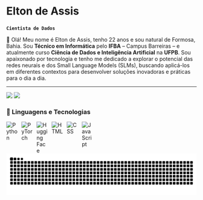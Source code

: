 # Elton de Assis

**`Cientista de Dados`**

👋 Olá! Meu nome é Elton de Assis, tenho 22 anos e sou natural de Formosa, Bahia. Sou **Técnico em Informática** pelo **IFBA** – Campus Barreiras – e atualmente curso **Ciência de Dados e Inteligência Artificial** na **UFPB**. Sou apaixonado por tecnologia e tenho me dedicado a explorar o potencial das redes neurais e dos Small Language Models (SLMs), buscando aplicá-los em diferentes contextos para desenvolver soluções inovadoras e práticas para o dia a dia.

---

<div> 
  <a href = "mailto:eltonassisguedesoten@outlook.com.br"><img src="https://img.shields.io/badge/Outlook-0078D4?style=for-the-badge&logo=microsoft-outlook&logoColor=white" target="_blank"></a>
  <a href="https://www.linkedin.com/in/elton-de-assis-guedes-neto-17170a261/" target="_blank"><img src="https://img.shields.io/badge/-LinkedIn-%230077B5?style=for-the-badge&logo=linkedin&logoColor=white" target="_blank"></a> 
  
</div>

### 🤖 Linguagens e Tecnologias
<img 
    align="left" 
    alt="Python" 
    title="Python"
    width="30px" 
    style="padding-right: 10px;" 
    src="https://cdn.jsdelivr.net/gh/devicons/devicon@latest/icons/python/python-original.svg" 
/>
<img 
    align="left" 
    alt="PyTorch" 
    title="PyTorch"
    width="30px" 
    style="padding-right: 10px;" 
    src="https://cdn.jsdelivr.net/gh/devicons/devicon@latest/icons/pytorch/pytorch-original.svg" 
/>
<img 
    align="left" 
    alt="Hugging Face" 
    title="Hugging Face"
    width="30px" 
    style="padding-right: 10px;" 
    src="https://huggingface.co/front/assets/huggingface_logo-noborder.svg" 
/>

<img 
    align="left" 
    alt="HTML"
    title="HTML" 
    width="30px" 
    style="padding-right: 10px;" 
    src="https://cdn.jsdelivr.net/gh/devicons/devicon@latest/icons/html5/html5-original.svg" 
/>
<img 
    align="left" 
    alt="CSS" 
    title="CSS"
    width="30px" 
    style="padding-right: 10px;" 
    src="https://cdn.jsdelivr.net/gh/devicons/devicon@latest/icons/css3/css3-original.svg" 
/>
<img 
    align="left" 
    alt="JavaScript" 
    title="JavaScript"
    width="30px" 
    style="padding-right: 10px;" 
    src="https://cdn.jsdelivr.net/gh/devicons/devicon@latest/icons/javascript/javascript-original.svg" 
/>


<br/>
<br/>

###

<img src="https://raw.githubusercontent.com/notledv/notledv/output/snake.svg" alt="Snake animation" />

###

<p align="left"></p>

###
